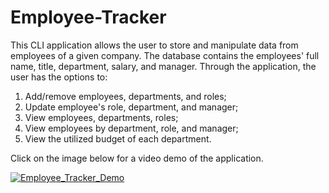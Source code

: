 # Employee-Tracker

This CLI application allows the user to store and manipulate data from employees of a given company. The database contains the employees' full name, title, department, salary, and manager. Through the application, the user has the options to:

1) Add/remove employees, departments, and roles;
2) Update employee's role, department, and manager;
3) View employees, departments, roles;
4) View employees by department, role, and manager;
5) View the utilized budget of each department.

Click on the image below for a video demo of the application.

[![Employee_Tracker_Demo](http://img.youtube.com/vi/5lmETeVtslI/0.jpg)](http://www.youtube.com/watch?v=5lmETeVtslI "Employee_Tracker")





